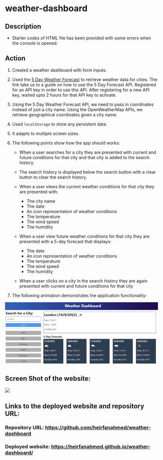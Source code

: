 # weather-dashboard

## Description

* Starter codes of HTML file has been provided with some errors when the console is opened.



## Action

1. Created a weather dashboard with form inputs.

2. Used the [5 Day Weather Forecast](https://openweathermap.org/forecast5) to retrieve weather data for cities. The link take us to a guide on how to use the 5 Day Forecast API. Registered for an API key in order to use this API. After registering for a new API key, waited upto 2 hours for that API key to activate.

3. Using the 5 Day Weather Forecast API, we need to pass in coordinates instead of just a city name. Using the OpenWeatherMap APIs, we retrieve geographical coordinates given a city name.

4. Used `localStorage` to store any persistent data.

5. It adapts to multiple screen sizes.

6. The following points show how the app should works:
    * When a user searches for a city they are presented with current and future conditions for that city and that city is added to the search history.

    * The search history is displayed below the search button with a clear button to clear the search history.

    * When a user views the current weather conditions for that city they are presented with:
        * The city name
        * The date
        * An icon representation of weather conditions
        * The temperature
        * The wind speed
        * The humidity
        

    * When a user view future weather conditions for that city they are presented with a 5-day forecast that displays:
        * The date
        * An icon representation of weather conditions
        * The temperature
        * The wind speed
        * The humidity
  
    * When a user clicks on a city in the search history they are again presented with current and future conditions for that city

7. The following animation demonstrates the application functionality:

![A user types a city name and clicks on search buttons to display 5-day weather forecast.](./images/10-server-side-apis-challenge-demo.png)



## Screen Shot of the website:
  ![](images/weather-dashboard.png)



## Links to the deployed website and repository URL:

### Repository URL: https://github.com/heirfanahmed/weather-dashboard

### Deployed website: https://heirfanahmed.github.io/weather-dashboard/